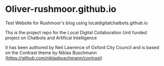 # Oliver-rushmoor.github.io
Test Website for Rushmoor's blog using localdigitalchatbots.github.io


Ths is the project repo for the Local Digital Collaboration Unit funded project on Chatbots and Artifical Intelligence

It has been authored by Neil Lawrence of Oxford City Council and is based on the Contrast theme by Niklas Buschmann (https://github.com/niklasbuschmann/contrast)

